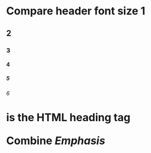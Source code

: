 # Compare header font size 1
## 2
### 3
#### 4
##### 5
###### 6

<h1> is the HTML heading tag
   
__**Combine** *Emphasis*__   
    
